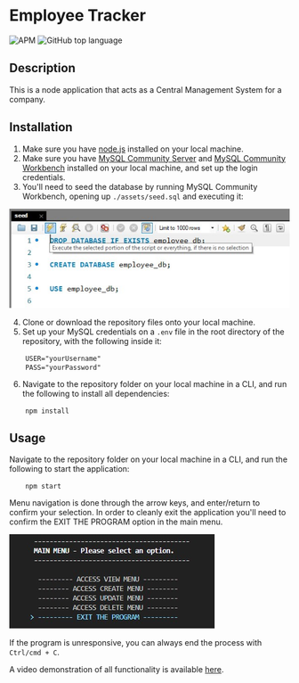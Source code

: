 # Employee Tracker

![APM](https://img.shields.io/apm/l/vim-mode) ![GitHub top language](https://img.shields.io/github/languages/top/inknsharps/node_email_templater)

## Description

This is a node application that acts as a Central Management System for a company.

## Installation

1. Make sure you have [node.js](https://nodejs.dev/) installed on your local machine.
2. Make sure you have [MySQL Community Server](https://dev.mysql.com/downloads/mysql/) and [MySQL Community Workbench](https://dev.mysql.com/downloads/workbench/) installed on your local machine, and set up the login credentials.
3. You'll need to seed the database by running MySQL Community Workbench, opening up `./assets/seed.sql` and executing it:

![MySQL seeding process](./img/mysql_seed.jpg)

4. Clone or download the repository files onto your local machine.
5. Set up your MySQL credentials on a `.env` file in the root directory of the repository, with the following inside it:
```
    USER="yourUsername"
    PASS="yourPassword"
```
6. Navigate to the repository folder on your local machine in a CLI, and run the following to install all dependencies:
```
    npm install
```

## Usage

Navigate to the repository folder on your local machine in a CLI, and run the following to start the application:
```
    npm start
```
Menu navigation is done through the arrow keys, and enter/return to confirm your selection. In order to cleanly exit the application you'll need to confirm the EXIT THE PROGRAM option in the main menu.

![Exiting the app](./img/quit.jpg)

If the program is unresponsive, you can always end the process with `Ctrl/cmd + C`.

A video demonstration of all functionality is available [here](#).